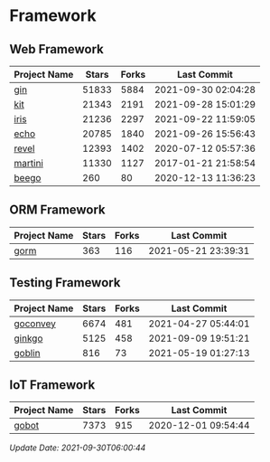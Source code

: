 # Framework

## Web Framework
| Project Name | Stars | Forks | Last Commit |
| ------------ | ----- | ----- | ----------- |
| [gin](https://github.com/gin-gonic/gin) | 51833 | 5884 | 2021-09-30 02:04:28 |
| [kit](https://github.com/go-kit/kit) | 21343 | 2191 | 2021-09-28 15:01:29 |
| [iris](https://github.com/kataras/iris) | 21236 | 2297 | 2021-09-22 11:59:05 |
| [echo](https://github.com/labstack/echo) | 20785 | 1840 | 2021-09-26 15:56:43 |
| [revel](https://github.com/revel/revel) | 12393 | 1402 | 2020-07-12 05:57:36 |
| [martini](https://github.com/go-martini/martini) | 11330 | 1127 | 2017-01-21 21:58:54 |
| [beego](https://github.com/astaxie/beego) | 260 | 80 | 2020-12-13 11:36:23 |

## ORM Framework
| Project Name | Stars | Forks | Last Commit |
| ------------ | ----- | ----- | ----------- |
| [gorm](https://github.com/jinzhu/gorm) | 363 | 116 | 2021-05-21 23:39:31 |

## Testing Framework
| Project Name | Stars | Forks | Last Commit |
| ------------ | ----- | ----- | ----------- |
| [goconvey](https://github.com/smartystreets/goconvey) | 6674 | 481 | 2021-04-27 05:44:01 |
| [ginkgo](https://github.com/onsi/ginkgo) | 5125 | 458 | 2021-09-09 19:51:21 |
| [goblin](https://github.com/franela/goblin) | 816 | 73 | 2021-05-19 01:27:13 |

## IoT Framework
| Project Name | Stars | Forks | Last Commit |
| ------------ | ----- | ----- | ----------- |
| [gobot](https://github.com/hybridgroup/gobot) | 7373 | 915 | 2020-12-01 09:54:44 |

*Update Date: 2021-09-30T06:00:44*